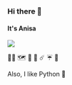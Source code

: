 ### Hi there 👋

<!--
**anisaoshafi/anisaoshafi** is a ✨ _special_ ✨ repository because its `README.md` (this file) appears on your GitHub profile.

Here are some ideas to get you started:

- 🔭 I’m currently working on ...
- 🌱 I’m currently learning ...
- 👯 I’m looking to collaborate on ...
- 🤔 I’m looking for help with ...
- 💬 Ask me about ...
- 📫 How to reach me: ...
- 😄 Pronouns: ...
- ⚡ Fun fact: ...
-->
#### It's Anisa 

<a href="https://www.linkedin.com/in/anisaoshafi/" target="_blank"><img src="https://img.shields.io/badge/-anisaoshafi-blue?style=flat-square&logo=Linkedin&logoColor=white&link=https://www.linkedin.com/in/anisaoshafi" ></a>


 🧘‍♀️ 🗺  🥖 🍕 ☄️ ☔️ 🌊 

Also, I like Python :snake:
